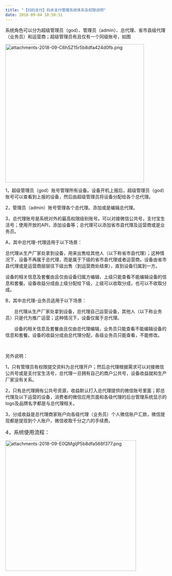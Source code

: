 ```yaml
---
title: "【扫码支付】码夫支付管理系统体系及权限说明"
date: 2018-09-04 10:50:51
---
```


<p>系统角色可以分为超级管理员（<span>god</span>）、管理员（<span>admin</span>）、总代理、省市县级代理（业务员）和运营商；超级管理员有且仅有一个同级账号，如图</p>

<p><img src="http://oldask.openluat.com/image/show/attachments-2018-09-C6hSZ15r5b8dfa424d0fb.png" class="img-responsive" style="width:432.5px;" alt="attachments-2018-09-C6hSZ15r5b8dfa424d0fb.png" /><br /></p>

<p><span>1</span>，超级管理员（<span>god</span>）账号管理所有设备。设备开机上报后，超级管理员（<span>god</span>）账号可以查看到上报的设备，然后由超级管理员将设备分配给各个总代理。<span></span></p>

<p><span>2</span>，管理员（<span>admin</span>）账号管理各个总代理。添加或是编辑总代理。<span></span></p>

<p><span>3</span>，总代理账号是系统对外的最高权限级别账号。可以对接微信公共号，支付宝生活号；使用开放的<span>API</span>，添加设备等；总代理可以添加省市县代理及运营商或是业务员。<span></span></p>

<p><span>A</span>，其中总代理<span>-</span>代理适用于以下场景：<span></span></p>

<p>总代理从生产厂家处拿到设备，用来出售给其他人（以下称省市县代理）；这种情况下，设备不再属于总代理，而是属于下级的省市县代理或者运营商。设备由省市县代理或是运营商层层往下级出售（到运营商处结束），直到设备归属到一方。<span></span></p>

<p>设备的相关信息及套餐由且仅由设备归属方编辑，上级只能查看不能编辑设备的信息和套餐。设备收益分成由上级分配给下级，上级可以收取分成，也可以不收取分成。<span></span></p>

<p><span>B</span>，其中总代理<span>-</span>业务员适用于以下场景：<span></span></p>

<p><span><span>       </span></span>总代理从生产厂家处拿到设备，总代理自己运营设备，其他人（以下称业务员）只是代为推广运营；这种情况下，设备仅属于总代理。<span></span></p>

<p><span><span>       </span></span>设备的相关信息及套餐由且仅由总代理编辑，业务员只能查看不能编辑设备的信息和套餐。设备的收益分成由总代理分配，各级业务员只能查看，不能修改。<span></span></p>

<p><span></span></p>

<p> </p>

<p>另外说明：<span></span></p>

<p><span>1</span>，只有管理员有权限提交资料为总代理开户；然后总代理根据需求可以对接微信公共号或是支付宝生活号，总代理一旦拥有自己的商户公共号，设备收益就和生产厂家没有关系。<span></span></p>

<p><span>2</span>，只有总代理拥有公共号资源，收益默认打入总代理提供的微信账号里面；即总代理及以下运营的设备，消费者的微信应用页面和各级代理的后台管理系统显示的<span>logo</span>及品牌名字都是与总代理相关。<span></span></p>

<p><span>3</span>，分成收益是总代理商家账户向各级代理（业务员）个人微信账户汇款，微信提现都是提现到个人账户，微信收取千分之六的手续费。<span></span></p>

<p></p>

<p><span style="font-size:12pt;">4</span><span style="font-size:12pt;">，系统使用流程：</span>   </p>

<p><img src="http://oldask.openluat.com/image/show/attachments-2018-09-E0QMgIjP5b8dfa568f377.png" class="img-responsive" style="width:407.5px;" alt="attachments-2018-09-E0QMgIjP5b8dfa568f377.png" /> <br /></p>
